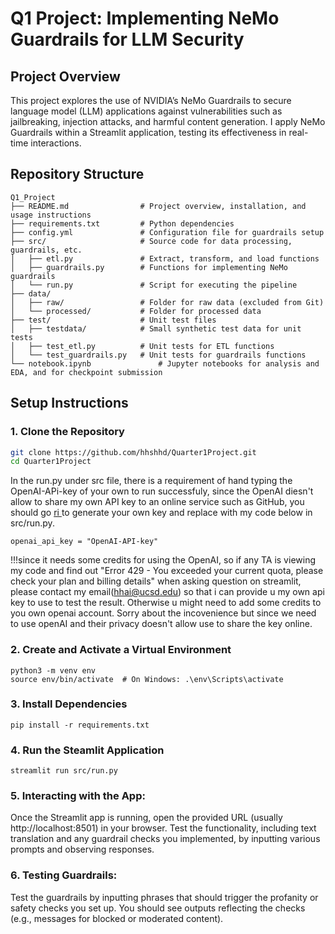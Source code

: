 # Q1 Project: Implementing NeMo Guardrails for LLM Security

## Project Overview
This project explores the use of NVIDIA’s NeMo Guardrails to secure language model (LLM) applications against vulnerabilities such as jailbreaking, injection attacks, and harmful content generation. I apply NeMo Guardrails within a Streamlit application, testing its effectiveness in real-time interactions.

## Repository Structure

```plaintext
Q1_Project
├── README.md                # Project overview, installation, and usage instructions
├── requirements.txt         # Python dependencies
├── config.yml               # Configuration file for guardrails setup
├── src/                     # Source code for data processing, guardrails, etc.
│   ├── etl.py               # Extract, transform, and load functions
│   ├── guardrails.py        # Functions for implementing NeMo guardrails
│   └── run.py               # Script for executing the pipeline
├── data/                    
│   ├── raw/                 # Folder for raw data (excluded from Git)
│   └── processed/           # Folder for processed data
├── test/                    # Unit test files
│   ├── testdata/            # Small synthetic test data for unit tests
│   ├── test_etl.py          # Unit tests for ETL functions
│   └── test_guardrails.py   # Unit tests for guardrails functions
└── notebook.ipynb               # Jupyter notebooks for analysis and EDA, and for checkpoint submission
```

## Setup Instructions

### 1. Clone the Repository
```bash
git clone https://github.com/hhshhd/Quarter1Project.git
cd Quarter1Project
```
In the run.py under src file, there is a requirement of hand typing the OpenAI-APi-key of your own to run successfuly, since the OpenAI diesn't allow to share my own API key to an online service such as GitHub, you should go [ri ](https://platform.openai.com/api-keys) to generate your own key and replace with my code below in src/run.py.
```
openai_api_key = "OpenAI-API-key"
```
!!!since it needs some credits for using the OpenAI, so if any TA is viewing my code and find out "Error 429 - You exceeded your current quota, please check your plan and billing details" when asking question on streamlit, please contact my email(hhai@ucsd.edu) so that i can provide u my own api key to use to test the result. Otherwise u might need to add some credits to you own openai account. Sorry about the incovenience but since we need to use openAI and their privacy doesn't allow use to share the key online.
### 2. Create and Activate a Virtual Environment
```
python3 -m venv env
source env/bin/activate  # On Windows: .\env\Scripts\activate
```
### 3. Install Dependencies
```
pip install -r requirements.txt
```
### 4. Run the Steamlit Application
```
streamlit run src/run.py
```
### 5. Interacting with the App:

Once the Streamlit app is running, open the provided URL (usually http://localhost:8501) in your browser.
Test the functionality, including text translation and any guardrail checks you implemented, by inputting various prompts and observing responses.

### 6. Testing Guardrails:

Test the guardrails by inputting phrases that should trigger the profanity or safety checks you set up. You should see outputs reflecting the checks (e.g., messages for blocked or moderated content).
